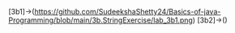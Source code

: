 [3b1]->(https://github.com/SudeekshaShetty24/Basics-of-java-Programming/blob/main/3b.StringExercise/lab_3b1.png)
[3b2]->()
